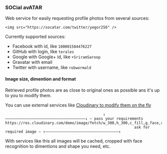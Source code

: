 ### SOCial avATAR

Web service for easily requesting profile photos from several sources:
```
<img src="https://socatar.com/twitter/yegor256" />
```

Currently supported sources:
* Facebook with id, like `100001584476227`
* GitHub with login, like `terales`
* Google with Google+ id, like `+SriramSaroop`
* Gravatar with email
* Twitter with username, like `robwormald`

#### Image size, dimention and format

Retrieved profile photos are as close to original ones as possible ans it's up to you to modify them.

You can use external services like [Cloudinary to modify them on the fly](https://cloudinary.com/documentation/fetch_remote_images#fetch_url_with_on_the_fly_image_manipulation)
```
                                            ↓————————————————————————————————————↓ — pass your requirements
https://res.cloudinary.com/demo/image/fetch/w_300,h_300,c_fill,g_face,r_max,f_auto/https://socatar.com/twitter/yegor256
                                                          ask for required image — ↑—————————————————————————————————↑
```
With services like this all images will be cached, cropped with face recognition to dimentions and shape you need, etc.
